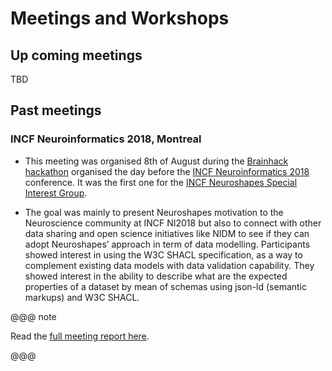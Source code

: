 # Meetings and Workshops

## Up coming meetings

TBD

## Past meetings

### INCF Neuroinformatics 2018, Montreal

* This meeting was organised 8th of August during the [Brainhack hackathon](https://brainhackmtl.github.io/informatics2018/) organised the day before the [INCF Neuroinformatics 2018](http://www.neuroinformatics2018.org/) conference.
It was the first one for the [INCF Neuroshapes Special Interest Group](https://www.incf.org/activities/standards-and-best-practices/incf-special-interest-groups/incf-sig-on-neuroshapes-open). 

* The goal was mainly to present Neuroshapes motivation to the Neuroscience community at INCF NI2018 but also to connect with other data sharing and open science initiatives like NIDM to see if they can adopt Neuroshapes’ approach in term of data modelling. Participants showed interest in using the W3C SHACL specification, as a way to complement existing data models with data validation capability. They showed interest in the ability to describe what are the expected properties of a dataset by mean of schemas using json-ld (semantic markups) and W3C SHACL.

@@@ note

Read the [full meeting report here](https://space.incf.org/index.php/s/PGUudEunY7oPEjd).

@@@
